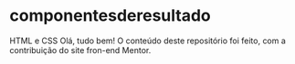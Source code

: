 # componentesderesultado
 HTML e CSS
 Olá, tudo bem! O conteúdo deste repositório foi feito, com a contribuição do site fron-end Mentor.
